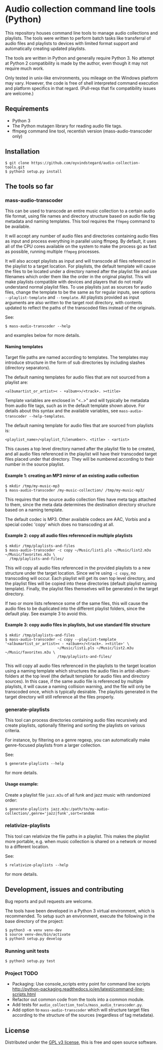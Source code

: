 # Audio collection command line tools (Python)

This repository houses command line tools to manage audio collections
and playlists. The tools were written to perform batch tasks like
transferral of audio files and playlists to devices with limited
format support and automatically creating updated playlists.

The tools are written in Python and generally require Python 3. No
attempt at Python 2 compatibility is made by the author, even though
it may not require much work.

Only tested in unix-like environments, you mileage on the Windows
platform may vary. However, the code is free of shell interpreted
command execution and platform specifics in that regard. (Pull-reqs
that fix compatibility issues are welcome.)

## Requirements

- Python 3
- The Python mutagen library for reading audio file tags.
- ffmpeg command line tool, recentish version (mass-audio-transcoder
  only)

## Installation

    $ git clone https://github.com/oyvindstegard/audio-collection-tools.git
    $ python3 setup.py install

## The tools so far

### mass-audio-transcoder

This can be used to transcode an entire music collection to a certain
audio file format, using file names and directory structure based on
audio file tag metadata and naming templates. This tool requires the
`ffmpeg` command to be available.

It will accept any number of audio files and directories containing
audio files as input and process everything in parallel using ffmpeg.
By default, it uses all of the CPU cores available on the system to
make the process go as fast as possible, running multiple `ffmpeg`
processes.

It will also accept playlists as input and will transcode all files
referenced in the playlist to a target location. For playlists, the
default template will cause the files to be located under a directory
named after the playlist file and use filenames which order them like
the order in the original playlist. This will make playlists
compatible with devices and players that do not really understand
normal playlist files. To use playlists just as sources for audio
files, change the template to be the same as for regular inputs, see
options `--playlist-template` and `--template`. All playlists provided
as input arguments are also written to the target root directory, with
contents updated to reflect the paths of the transcoded files instead
of the originals.

See:

    $ mass-audio-transcoder --help
    
and examples below for more details.

#### Naming templates

Target file paths are named according to templates. The templates may
introduce structure in the form of sub directories by including
slashes (directory separators).

The default naming templates for audio files that are not sourced from
a playlist are:

    <albumartist_or_artist>< - +album+>/<track+. ><title>
    
Template variables are enclosed in "<..>" and will typically be
metadata from audio file tags, such as in the default template shown
above. For details about this syntax and the available variables, see
`mass-audio-transcoder --help-templates`.

The default naming template for audio files that are sourced from
playlists is:

    <playlist_name>/<playlist_filenumber>. <title> - <artist>
    
This causes a top level directory named after the playlist file to be
created, and all audio files referenced in the playlist will have
their transcoded target files placed under that directory. They will
be numbered according to their number in the source playlist.

#### Example 1: creating an MP3 mirror of an existing audio collection

    $ mkdir /tmp/my-music-mp3
    $ mass-audio-transcoder /my-music-collection/ /tmp/my-music-mp3/

This requires that the source audio collection files have meta tags
attached to them, since the meta data determines the destination
directory structure based on a naming template.

The default codec is MP3. Other available codecs are AAC, Vorbis and a
special codec 'copy' which does no transcoding at all.

#### Example 2: copy all audio files referenced in multiple playlists

    $ mkdir /tmp/playlists-and-files
    $ mass-audio-transcoder -c copy ~/Music/list1.pls ~/Music/list2.m3u ~/Music/favorites.m3u \
      /tmp/playlists-and-files/

This will copy all audio files referenced in the provided playlists to
a new structure under the target location. Since we're using `-c
copy`, no transcoding will occur. Each playlist will get its own top
level directory, and the playlist files will be copied into these
directories (default playlist naming template). Finally, the playlist
files themselves will be generated in the target directory.

If two or more lists reference some of the same files, this will cause
the audio files to be duplicated into the different playlist folders,
since the default play. See example 3 to avoid this.

#### Example 3: copy audio files in playlists, but use standard file structure

    $ mkdir /tmp/playlists-and-files
    $ mass-audio-transcoder -c copy --playlist-template '<albumartist_or_artist>< - +album+>/<track+. ><title>' \
                            ~/Music/list1.pls ~/Music/list2.m3u ~/Music/favorites.m3u \
                            /tmp/playlists-and-files/
                            
This will copy all audio files referenced in the playlists to the
target location using a naming template which structures the audio
files in artist-album-folders at the top level (the default template
for audio files and directory sources). In this case, if the same
audio file is referenced by multiple playlists, it will cause a naming
collision warning, and the file will only be transcoded once, which is
typically desirable. The playlists generated in the target directory
will still reference all the files properly.


### generate-playlists

This tool can process directories containing audio files recursively
and create playlists, optionally filtering and sorting the playlists
on various criteria.

For instance, by filtering on a genre regexp, you can automatically
make genre-focused playlists from a larger collection.

See:

    $ generate-playlists --help
    
for more details.


#### Usage example:

Create a playlist file `jazz.m3u` of all funk and jazz music with
randomized order:

    $ generate-playlists jazz.m3u:/path/to/my-audio-collection/,genre='jazz|funk',sort=random


### relativize-playlists

This tool can relativize the file paths in a playlist. This makes the
playlist more portable, e.g. when music collection is shared on a
network or moved to a different location.

See:

    $ relativize-playlists --help
    
for more details.

## Development, issues and contributing

Bug reports and pull requests are welcome.

The tools have been developed in a Python 3 virtual environment, which
is recommended. To setup such an environment, execute the following in
the base directory of the project:

    $ python3 -m venv venv-dev
    $ source venv-dev/bin/activate
    $ python3 setup.py develop

### Running unit tests

    $ python3 setup.py test

### Project TODO

- Packaging: Use console_scripts entry point for command line scripts
  http://python-packaging.readthedocs.io/en/latest/command-line-scripts.html
- Refactor out common code from the tools into a common module.
- Add tests for `audio_collection_tools/mass_audio_transcoder.py`.
- Add option to `mass-audio-transcoder` which will structure target
  files according to the structure of the sources (regardless of tag
  metadata).

## License

Distributed under the [GPL v3
license](https://opensource.org/licenses/GPL-3.0), this is free and
open source software.
